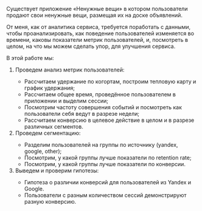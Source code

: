 <p>Существует приложение «Ненужные вещи» в котором пользователи продают свои ненужные вещи, размещая их на доске объявлений.  </p>
<p> От меня, как от аналитика сервиса, требуется поработать с данными, чтобы проанализировать, как поведение пользователей изменяется во времени, каковы показатели метрик пользователей, и, посмотреть в целом, на что мы можем сделать упор, для улучшения сервиса.</p>
<p>В этой работе мы:</p>
<ol> 
<li>Проведем анализ метрик пользователей:</li>
    <ul>
    <li>Рассчитаем удержание по когортам, построим тепловую карту и график удержания;</li>
    <li>Рассчитаем общее время, проведённое пользователем в приложении и выделим сессии;</li>
    <li>Посмотрим частоту совершения событий и посмотреть как пользователи себя ведут в разрезе недели;</li>
    <li>Рассчитаем конверсию в целевое действие в целом и в разрезе различных сегментов.</li>
    </ul>
<li>Проведем сегментацию:</li>
    <ul>
    <li>Разделим пользователей на группы по источнику (yandex, google, other);</li>
    <li>Посмотрим, у какой группы лучше показатели по retention rate;</li>
    <li>Посмотрим, у какой группы лучше показатели по конверсии.</li>
    </ul>
<li>Выведем и проверим гипотезы:</li>
    <ul>
    <li>Гипотеза о различии конверсий для пользователей из Yandex и Google.</li>
    <li>Пользователи с разным количеством сессий демонстрируют разную конверсию.</li>
    </ul>
<ol>
